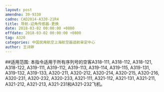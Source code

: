 ```yaml
---
layout: post
amendno: 39-9330
cadno: CAD2014-A320-21R4
title: 导航-迎角传感器-更换
date: 2018-03-02 00:00:00 +0800
effdate: 2018-03-02 00:00:00 +0800
tag: A320
categories: 中国民用航空上海航空器适航审定中心
author: 王诗婷
---
```


##适用范围:
本指令适用于所有序列号的空客A318-111, A318-112, A318-121, A318-122, A319-111, A319-112, A319-113, A319-114, A319-115, A319-131, A319-132, A319-133, A320-211, A320-212, A320-214, A320-215, A320-216, A320-231, A320-232, A320-233, A321-111, A321-112, A321-131, A321-211, A321-212, A321-213, A321-231和A321-232飞机。

